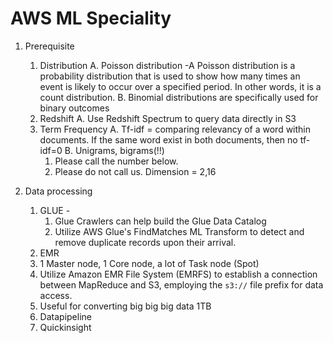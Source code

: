 # AWS ML Speciality

1. Prerequisite
   1. Distribution
     A. Poisson distribution -A Poisson distribution is a probability distribution that is used to show how many times an event is likely to occur over a specified period. In other words, it is a count distribution.
     B. Binomial distributions are specifically used for binary outcomes
   2. Redshift
     A. Use Redshift Spectrum to query data directly in S3
   3. Term Frequency
      A. Tf-idf = comparing relevancy of a word within documents. If the same word exist in both documents, then no tf-idf=0
      B. Unigrams, bigrams(!!)
        1. Please call the number below. 
        2. Please do not call us.
        Dimension = 2,16

2. Data processing
   1. GLUE -
      1. Glue Crawlers can help build the Glue Data Catalog
      2. Utilize AWS Glue's FindMatches ML Transform to detect and remove duplicate records upon their arrival.
   3. EMR
     1. 1 Master node, 1 Core node, a lot of Task node (Spot)
     2. Utilize Amazon EMR File System (EMRFS) to establish a connection between MapReduce and S3, employing the `s3://` file prefix for data access.
     3. Useful for converting big big big data 1TB
   5. Datapipeline
   6. Quickinsight
